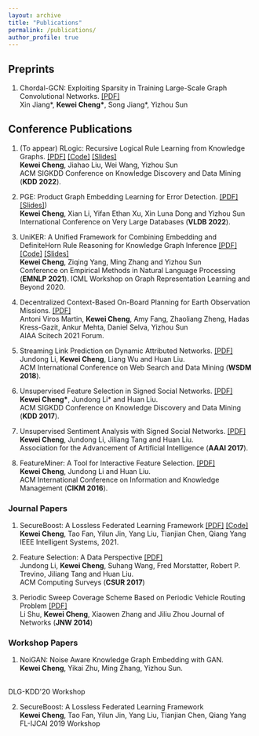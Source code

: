 ```yaml
---
layout: archive
title: "Publications"
permalink: /publications/
author_profile: true
---
```


## Preprints
1. Chordal-GCN: Exploiting Sparsity in Training Large-Scale Graph Convolutional Networks. [\[PDF\]](https://openreview.net/forum?id=rJl05AVtwB) <br>
Xin Jiang\*, **Kewei Cheng\***, Song Jiang\*, Yizhou Sun <br>

## Conference Publications
1. (To appear) RLogic: Recursive Logical Rule
Learning from Knowledge Graphs. [\[PDF\]](https://vivian1993.github.io//publications/) [\[Code\]](https://vivian1993.github.io//publications/) [\[Slides\]](https://vivian1993.github.io//publications/)<br>
**Kewei Cheng**, Jiahao Liu, Wei Wang, Yizhou Sun <br>
ACM SIGKDD Conference on Knowledge Discovery and Data Mining (**KDD 2022**). 

2. PGE: Product Graph Embedding Learning for Error Detection. [\[PDF\]](https://arxiv.org/pdf/2202.09747.pdf) [\[Slides\]](https://vivian1993.github.io//publications/))<br>
**Kewei Cheng**, Xian Li, Yifan Ethan Xu, Xin Luna Dong and Yizhou Sun <br>
International Conference on Very Large Databases (**VLDB 2022**). 

3. UniKER: A Unified Framework for Combining Embedding and DefiniteHorn Rule Reasoning for Knowledge Graph Inference [\[PDF\]](https://aclanthology.org/2021.emnlp-main.769.pdf) [\[Code\]](https://github.com/vivian1993/UniKER) [\[Slides\]](https://vivian1993.github.io//publications/)<br>
**Kewei Cheng**, Ziqing Yang, Ming Zhang and Yizhou Sun <br>
Conference on Empirical Methods in Natural Language Processing (**EMNLP 2021**). 
ICML Workshop on Graph Representation Learning and Beyond 2020.

4. Decentralized Context-Based On-Board Planning for Earth Observation Missions. [\[PDF\]](https://arc.aiaa.org/doi/pdf/10.2514/6.2021-1469) <br>
Antoni Viros Martin, **Kewei Cheng**, Amy Fang, Zhaoliang Zheng, Hadas Kress-Gazit,
Ankur Mehta, Daniel Selva, Yizhou Sun <br>
AIAA Scitech 2021 Forum.

5. Streaming Link Prediction on Dynamic Attributed Networks. [\[PDF\]](https://dl.acm.org/doi/pdf/10.1145/3159652.3159674) <br>
Jundong Li, **Kewei Cheng**, Liang Wu and Huan Liu. <br>
ACM International Conference on Web Search and Data Mining (**WSDM 2018**). 

6. Unsupervised Feature Selection in Signed Social Networks. [\[PDF\]](https://dl.acm.org/doi/pdf/10.1145/3097983.3098106) <br>
**Kewei Cheng\***, Jundong Li\* and Huan Liu. <br>
ACM SIGKDD Conference on Knowledge Discovery and Data Mining (**KDD 2017**). 

7. Unsupervised Sentiment Analysis with Signed Social Networks. [\[PDF\]](https://www.public.asu.edu/~huanliu/papers/AAAI2017.pdf) <br>
**Kewei Cheng**, Jundong Li, Jiliang Tang and Huan Liu. <br>
Association for the Advancement of Artificial Intelligence (**AAAI 2017**). 

8. FeatureMiner: A Tool for Interactive Feature Selection. [\[PDF\]](https://dl.acm.org/doi/pdf/10.1145/2983323.2983329) <br>
**Kewei Cheng**, Jundong Li and Huan Liu. <br>
ACM International Conference on Information and Knowledge Management (**CIKM 2016**). 

### Journal Papers
1. SecureBoost: A Lossless Federated Learning Framework [\[PDF\]](https://arxiv.org/pdf/1901.08755.pdf) [\[Code\]](https://github.com/FederatedAI/FATE) <br>
**Kewei Cheng**, Tao Fan, Yilun Jin, Yang Liu, Tianjian Chen, Qiang Yang <br>
IEEE Intelligent Systems, 2021.

2. Feature Selection: A Data Perspective [\[PDF\]](https://arxiv.org/pdf/1601.07996.pdf)<br>
Jundong Li, **Kewei Cheng**, Suhang Wang, Fred Morstatter, Robert P. Trevino, Jiliang
Tang and Huan Liu. <br>
ACM Computing Surveys (**CSUR 2017**)

3. Periodic Sweep Coverage Scheme Based on Periodic Vehicle Routing Problem [\[PDF\]](http://www.cs.csi.cuny.edu/~zhangx/papers/J_2014_JN_Shu_CZZ.pdf)<br>
Li Shu, **Kewei Cheng**, Xiaowen Zhang and Jiliu Zhou
Journal of Networks (**JNW 2014**)

### Workshop Papers
1. NoiGAN: Noise Aware Knowledge Graph Embedding with GAN. <br>
**Kewei Cheng**, Yikai Zhu, Ming Zhang, Yizhou Sun.
 <br>
DLG-KDD'20 Workshop

2. SecureBoost: A Lossless Federated Learning Framework <br>
**Kewei Cheng**, Tao Fan, Yilun Jin, Yang Liu, Tianjian Chen, Qiang Yang <br>
FL-IJCAI 2019 Workshop


